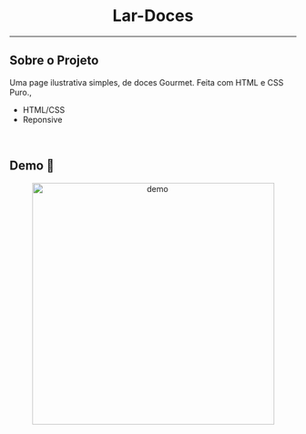 <h1 style="text-align: center; font-weight: bold;">Lar-Doces</h1>


---

## Sobre o Projeto

Uma page ilustrativa simples, de doces Gourmet. Feita com HTML e CSS Puro.,



- HTML/CSS
- Reponsive

<br>

## Demo 📸

<div align="center" >
  
  <img src= "https://media4.giphy.com/media/WmaqR80PcRcW4e8NpI/giphy.gif?cid=790b76119e51cb8e39573ecb4d4c9635c54fa9efab7aa8a1&rid=giphy.gif&ct=g" alt="demo" height="425">
</div>


